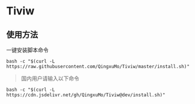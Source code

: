 # Tiviw

## 使用方法

一键安装脚本命令
```
bash -c "$(curl -L https://raw.githubusercontent.com/QingxuMo/Tiviw/master/install.sh)"
```

> 国内用户请输入以下命令

```
bash -c "$(curl -L https://cdn.jsdelivr.net/gh/QingxuMo/Tiviw@dev/install.sh)"
```
